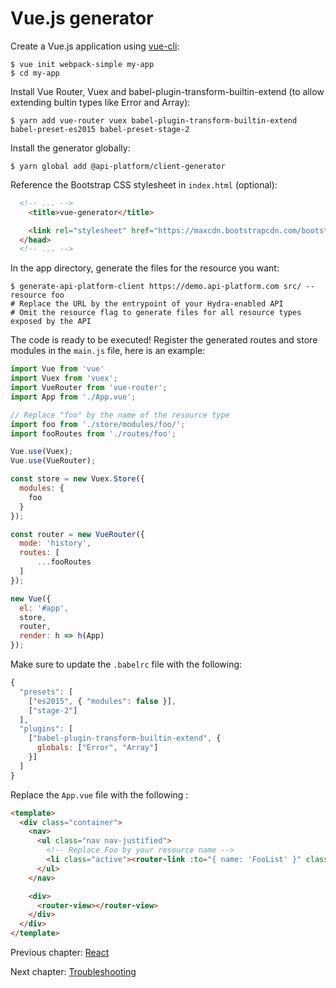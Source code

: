 # Vue.js generator

Create a Vue.js application using [vue-cli](https://github.com/vuejs/vue-cli):

    $ vue init webpack-simple my-app
    $ cd my-app

Install Vue Router, Vuex and babel-plugin-transform-builtin-extend (to allow extending bultin types like Error and Array):

    $ yarn add vue-router vuex babel-plugin-transform-builtin-extend babel-preset-es2015 babel-preset-stage-2 

Install the generator globally:

    $ yarn global add @api-platform/client-generator

Reference the Bootstrap CSS stylesheet in `index.html` (optional):

```html
  <!-- ... -->
    <title>vue-generator</title>

    <link rel="stylesheet" href="https://maxcdn.bootstrapcdn.com/bootstrap/3.3.7/css/bootstrap.min.css" integrity="sha384-BVYiiSIFeK1dGmJRAkycuHAHRg32OmUcww7on3RYdg4Va+PmSTsz/K68vbdEjh4u" crossorigin="anonymous">
  </head>
  <!-- ... -->
```

In the app directory, generate the files for the resource you want:

    $ generate-api-platform-client https://demo.api-platform.com src/ --resource foo
    # Replace the URL by the entrypoint of your Hydra-enabled API
    # Omit the resource flag to generate files for all resource types exposed by the API

The code is ready to be executed! Register the generated routes and store modules in the `main.js` file, here is an example:

```javascript
import Vue from 'vue'
import Vuex from 'vuex';
import VueRouter from 'vue-router';
import App from './App.vue';

// Replace "foo" by the name of the resource type
import foo from './store/modules/foo/';
import fooRoutes from './routes/foo';

Vue.use(Vuex);
Vue.use(VueRouter);

const store = new Vuex.Store({
  modules: {
    foo
  }
});

const router = new VueRouter({
  mode: 'history',
  routes: [
      ...fooRoutes
  ]
});

new Vue({
  el: '#app',
  store,
  router,
  render: h => h(App)
});
```

Make sure to update the `.babelrc` file with the following:

```javascript
{
  "presets": [
    ["es2015", { "modules": false }],
    ["stage-2"]
  ],
  "plugins": [
    ["babel-plugin-transform-builtin-extend", {
      globals: ["Error", "Array"]
    }]
  ]
}
```

Replace the `App.vue` file with the following :

```html
<template>
  <div class="container">
    <nav>
      <ul class="nav nav-justified">
        <!-- Replace Foo by your resource name -->
        <li class="active"><router-link :to="{ name: 'FooList' }" class="active">Foos</router-link></li>
      </ul>
    </nav>

    <div>
      <router-view></router-view>
    </div>
  </div>
</template>
```
Previous chapter: [React](react.md)

Next chapter: [Troubleshooting](troubleshooting.md)
